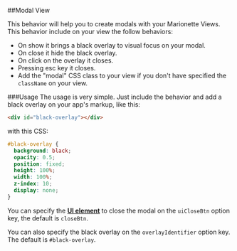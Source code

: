 ##Modal View

This behavior will help you to create modals with your Marionette Views. This
behavior include on your view the follow behaviors:

* On show it brings a black overlay to visual focus on your modal.
* On close it hide the black overlay.
* On click on the overlay it closes.
* Pressing esc key it closes.
* Add the "modal" CSS class to your view if you don't have specified the `className`
on your view.

###Usage
The usage is very simple. Just include the behavior and add a black overlay
on your app's markup, like this:

```html
<div id="black-overlay"></div>
```
with this CSS:
```css
#black-overlay {
  background: black;
  opacity: 0.5;
  position: fixed;
  height: 100%;
  width: 100%;
  z-index: 10;
  display: none;
}
```

You can specify the [**UI element**](http://marionettejs.com/docs/v2.4.1/marionette.itemview.html#organizing-ui-elements) to close the modal on the `uiCloseBtn` option key, the default is `closeBtn`.

You can also specify the black overlay on the `overlayIdentifier` option key. The
default is `#black-overlay`.
